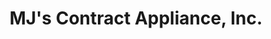 ---
title: "MJ's Contract Appliance, Inc."
url: /oakdale/mjs-contract-appliance-inc/
shop: Haushaltsgeräte
---